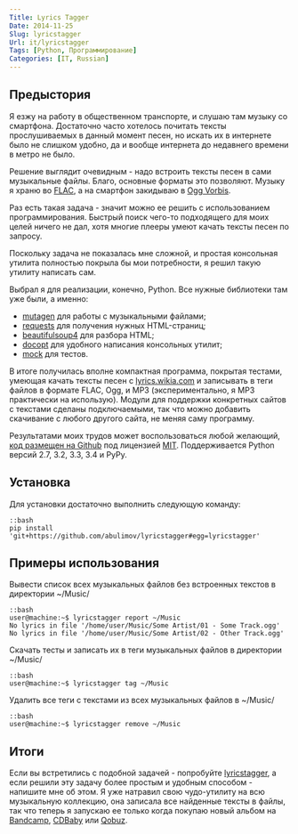```yaml
---
Title: Lyrics Tagger
Date: 2014-11-25
Slug: lyricstagger
Url: it/lyricstagger
Tags: [Python, Программирование]
Categories: [IT, Russian]
---
```


## Предыстория

Я езжу на работу в общественном транспорте, и слушаю там музыку
со смартфона. Достаточно часто хотелось почитать тексты прослушиваемых
в данный момент песен, но искать их в интернете было не слишком удобно,
да и вообще интернета до недавнего времени в метро не было.

Решение выглядит очевидным - надо встроить тексты песен в сами музыкальные файлы.
Благо, основные форматы это позволяют.
Музыку я храню во [FLAC](https://ru.wikipedia.org/wiki/FLAC), а на смартфон
закидываю в [Ogg Vorbis](https://ru.wikipedia.org/wiki/Vorbis).

Раз есть такая задача - значит можно ее решить с использованием программирования.
Быстрый поиск чего-то подходящего для моих целей ничего не дал, хотя многие плееры
умеют качать тексты песен по запросу.

Поскольку задача не показалась мне сложной, и простая консольная утилита полностью
покрыла бы мои потребности, я решил такую утилиту написать сам.

Выбрал я для реализации, конечно, Python. Все нужные библиотеки там уже были,
а именно:

* [mutagen](https://pypi.python.org/pypi/mutagen) для работы с музыкальными файлами;
* [requests](https://pypi.python.org/pypi/requests) для получения нужных HTML-страниц;
* [beautifulsoup4](https://pypi.python.org/pypi/beautifulsoup4) для разбора HTML;
* [docopt](https://pypi.python.org/pypi/docopt) для удобного написания консольных утилит;
* [mock](https://pypi.python.org/pypi/mock) для тестов.

В итоге получилась вполне компактная программа, покрытая тестами, умеющая качать
тексты песен с [lyrics.wikia.com](http://lyrics.wikia.com/) и записывать в теги
файлов в формате FLAC, Ogg, и MP3 (экспериментально, я MP3 практически на использую).
Модули для поддержки конкретных сайтов с текстами сделаны подключаемыми,
так что можно добавить скачивание с любого другого сайта, не меняя саму программу.

Результатами моих трудов может воспользоваться любой желающий,
[код размещен на Github](https://github.com/abulimov/lyricstagger) под
лицензией [MIT](http://opensource.org/licenses/MIT).
Поддерживается Python версий 2.7, 3.2, 3.3, 3.4 и PyPy.

## Установка

Для установки достаточно выполнить следующую команду:

    ::bash
    pip install 'git+https://github.com/abulimov/lyricstagger#egg=lyricstagger'

## Примеры использования

Вывести список всех музыкальных файлов без встроенных текстов в директории ~/Music/

    ::bash
    user@machine:~$ lyricstagger report ~/Music
    No lyrics in file '/home/user/Music/Some Artist/01 - Some Track.ogg'
    No lyrics in file '/home/user/Music/Some Artist/02 - Other Track.ogg'

Скачать тесты и записать их в теги музыкальных файлов в директории ~/Music/

    ::bash
    user@machine:~$ lyricstagger tag ~/Music

Удалить все теги с текстами из всех музыкальных файлов в ~/Music/

    ::bash
    user@machine:~$ lyricstagger remove ~/Music

## Итоги

Если вы встретились с подобной задачей - попробуйте [lyricstagger](https://github.com/abulimov/lyricstagger),
а если решили эту задачу более простым и удобным способом - напишите мне об этом.
Я уже натравил свою чудо-утилиту на всю музыкальную коллекцию, она записала все
найденные тексты в файлы, так что теперь я запускаю ее только когда покупаю новый
альбом на [Bandcamp](http://bandcamp.com), [CDBaby](http://cdbaby.com) или [Qobuz](http://qobuz.com).
